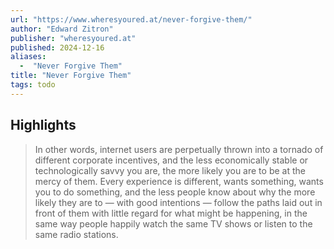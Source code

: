 ```yaml
---
url: "https://www.wheresyoured.at/never-forgive-them/"
author: "Edward Zitron"
publisher: "wheresyoured.at"
published: 2024-12-16
aliases:
  -  "Never Forgive Them"
title: "Never Forgive Them"
tags: todo
---
```


## Highlights
> In other words, internet users are perpetually thrown into a tornado of different corporate incentives, and the less economically stable or technologically savvy you are, the more likely you are to be at the mercy of them. Every experience is different, wants something, wants you to do something, and the less people know about why the more likely they are to — with good intentions — follow the paths laid out in front of them with little regard for what might be happening, in the same way people happily watch the same TV shows or listen to the same radio stations.

